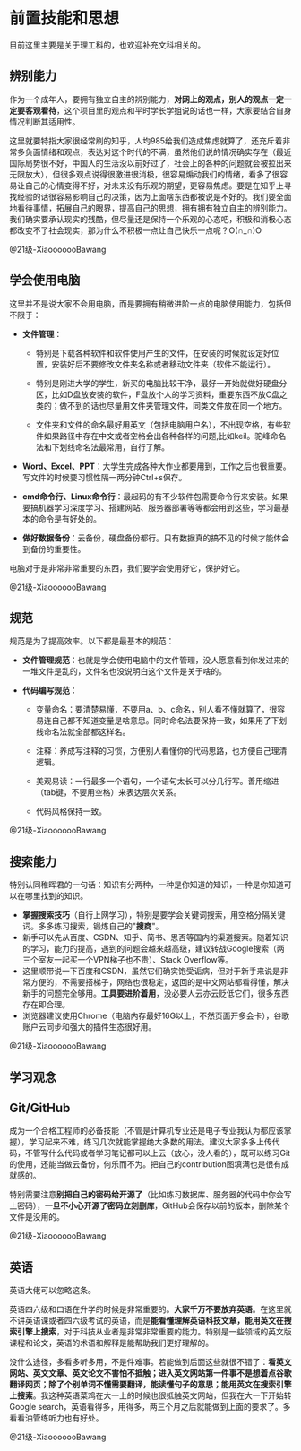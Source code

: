 # 前置技能和思想

目前这里主要是关于理工科的，也欢迎补充文科相关的。

## 辨别能力

作为一个成年人，要拥有独立自主的辨别能力，**对网上的观点，别人的观点一定一定要客观看待**，这个项目里的观点和平时学长学姐说的话也一样，大家要结合自身情况判断其适用性。

这里就要特指大家很经常刷的知乎，人均985给我们造成焦虑就算了，还充斥着非常多负面情绪和观点，表达对这个时代的不满，虽然他们说的情况确实存在（最近国际局势很不好，中国人的生活没以前好过了，社会上的各种的问题就会被拉出来无限放大），但很多观点说得很激进很消极，很容易煽动我们的情绪，看多了很容易让自己的心情变得不好，对未来没有乐观的期望，更容易焦虑。要是在知乎上寻找经验的话很容易影响自己的决策，因为上面啥东西都被说是不好的。我们要全面地看待事情，拓展自己的眼界，提高自己的思想，拥有拥有独立自主的辨别能力。我们确实要承认现实的残酷，但尽量还是保持一个乐观的心态吧，积极和消极心态都改变不了社会现实，那为什么不积极一点让自己快乐一点呢？O(∩_∩)O

@21级-XiaooooooBawang



## 学会使用电脑

这里并不是说大家不会用电脑，而是要拥有稍微进阶一点的电脑使用能力，包括但不限于：

- **文件管理**：

  - 特别是下载各种软件和软件使用产生的文件，在安装的时候就设定好位置，安装好后不要修改文件夹名称或者移动文件夹（软件不能运行）。

  - 特别是刚进大学的学生，新买的电脑比较干净，最好一开始就做好硬盘分区，比如D盘放安装的软件，F盘放个人的学习资料，重要东西不放C盘之类的；做不到的话也尽量用文件夹管理文件，同类文件放在同一个地方。

  - 文件夹和文件的命名最好用英文（包括电脑用户名），不出现空格，有些软件如果路径中存在中文或者空格会出各种各样的问题,比如keil。驼峰命名法和下划线命名法最常用，自行了解。

- **Word、Excel、PPT**：大学生完成各种大作业都要用到，工作之后也很重要。写文件的时候要习惯性隔一两分钟Ctrl+s保存。

- **cmd命令行、Linux命令行**：最起码的有不少软件包需要命令行来安装。如果要搞机器学习深度学习、搭建网站、服务器部署等等都会用到这些，学习最基本的命令是有好处的。

- **做好数据备份**：云备份，硬盘备份都行。只有数据真的搞不见的时候才能体会到备份的重要性。

电脑对于是非常非常重要的东西，我们要学会使用好它，保护好它。

@21级-XiaooooooBawang



## 规范

规范是为了提高效率。以下都是最基本的规范：

- **文件管理规范**：也就是学会使用电脑中的文件管理，没人愿意看到你发过来的一堆文件是乱的，文件名也没说明白这个文件是关于啥的。

- **代码编写规范**：

  - 变量命名：要清楚易懂，不要用a、b、c命名，别人看不懂就算了，很容易连自己都不知道变量是啥意思。同时命名法要保持一致，如果用了下划线命名法就全部都这样名。

  - 注释：养成写注释的习惯，方便别人看懂你的代码思路，也方便自己理清逻辑。
  - 美观易读：一行最多一个语句，一个语句太长可以分几行写。善用缩进（tab键，不要用空格）来表达层次关系。
  - 代码风格保持一致。

@21级-XiaooooooBawang



## 搜索能力

特别认同稚晖君的一句话：知识有分两种，一种是你知道的知识，一种是你知道可以在哪里找到的知识。

- **掌握搜索技巧**（自行上网学习），特别是要学会关键词搜索，用空格分隔关键词。多多练习搜索，锻炼自己的"**搜商**"。
- 新手可以先从百度、CSDN、知乎、简书、思否等国内的渠道搜索。随着知识的学习，能力的提高，遇到的问题会越来越高级，建议转战Google搜索（两三个室友一起买一个VPN梯子也不贵）、Stack Overflow等。
- 这里顺带说一下百度和CSDN，虽然它们确实饱受诟病，但对于新手来说是非常方便的，不需要搭梯子，网络也很稳定，返回的是中文网站都看得懂，解决新手的问题完全够用。**工具要进阶着用**，没必要人云亦云贬低它们，很多东西存在即合理。
- 浏览器建议使用Chrome（电脑内存最好16G以上，不然页面开多会卡），谷歌账户云同步和强大的插件生态很好用。

@21级-XiaooooooBawang



## 学习观念



## Git/GitHub

成为一个合格工程师的必备技能（不管是计算机专业还是电子专业我认为都应该掌握），学习起来不难，练习几次就能掌握绝大多数的用法。建议大家多多上传代码，不管写什么代码或者学习笔记都可以上云（放心，没人看的），既可以练习Git的使用，还能当做云备份，何乐而不为。把自己的contribution图填满也是很有成就感的。

特别需要注意**别把自己的密码给开源了**（比如练习数据库、服务器的代码中你会写上密码），**一旦不小心开源了密码立刻删库**，GitHub会保存以前的版本，删除某个文件是没用的。

@21级-XiaooooooBawang



## 英语

英语大佬可以忽略这条。

英语四六级和口语在升学的时候是非常重要的。**大家千万不要放弃英语**。在这里就不讲英语课或者四六级考试的英语，而是**能看懂理解英语科技文章，能用英文在搜索引擎上搜索**，对于科技从业者是非常非常重要的能力。特别是一些领域的英文版课程和论文，英语的术语和解释是能帮助我们更好理解的。

没什么途径，多看多听多用，不是件难事。若能做到后面这些就很不错了：**看英文网站、英文文章、英文论文不害怕不抵触；进入英文网站第一件事不是想着点谷歌翻译网页；除了个别单词不懂需要翻译，能读懂句子的意思；能用英文在搜索引擎上搜索**。我这种英语菜鸡在大一上的时候也很抵触英文网站，但我在大一下开始转Google search，英语看得多，用得多，两三个月之后就能做到上面的要求了。多看看油管练听力也有好处。

@21级-XiaooooooBawang
